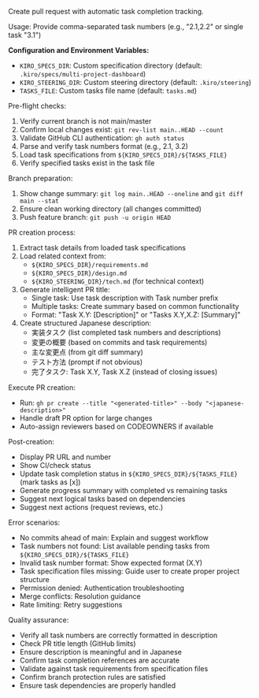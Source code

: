 Create pull request with automatic task completion tracking.

Usage: Provide comma-separated task numbers (e.g., "2.1,2.2" or single task "3.1")

**Configuration and Environment Variables:**
- `KIRO_SPECS_DIR`: Custom specification directory (default: `.kiro/specs/multi-project-dashboard`)
- `KIRO_STEERING_DIR`: Custom steering directory (default: `.kiro/steering`)
- `TASKS_FILE`: Custom tasks file name (default: `tasks.md`)

Pre-flight checks:
1. Verify current branch is not main/master
2. Confirm local changes exist: `git rev-list main..HEAD --count`
3. Validate GitHub CLI authentication: `gh auth status`
4. Parse and verify task numbers format (e.g., 2.1, 3.2)
5. Load task specifications from `${KIRO_SPECS_DIR}/${TASKS_FILE}`
6. Verify specified tasks exist in the task file

Branch preparation:
1. Show change summary: `git log main..HEAD --oneline` and `git diff main --stat`
2. Ensure clean working directory (all changes committed)
3. Push feature branch: `git push -u origin HEAD`

PR creation process:
1. Extract task details from loaded task specifications
2. Load related context from:
   - `${KIRO_SPECS_DIR}/requirements.md`
   - `${KIRO_SPECS_DIR}/design.md` 
   - `${KIRO_STEERING_DIR}/tech.md` (for technical context)
3. Generate intelligent PR title:
   - Single task: Use task description with Task number prefix
   - Multiple tasks: Create summary based on common functionality
   - Format: "Task X.Y: [Description]" or "Tasks X.Y,X.Z: [Summary]"
4. Create structured Japanese description:
   - 実装タスク (list completed task numbers and descriptions)
   - 変更の概要 (based on commits and task requirements)
   - 主な変更点 (from git diff summary)
   - テスト方法 (prompt if not obvious)
   - 完了タスク: Task X.Y, Task X.Z (instead of closing issues)

Execute PR creation:
- Run: `gh pr create --title "<generated-title>" --body "<japanese-description>"`
- Handle draft PR option for large changes
- Auto-assign reviewers based on CODEOWNERS if available

Post-creation:
- Display PR URL and number
- Show CI/check status
- Update task completion status in `${KIRO_SPECS_DIR}/${TASKS_FILE}` (mark tasks as [x])
- Generate progress summary with completed vs remaining tasks
- Suggest next logical tasks based on dependencies
- Suggest next actions (request reviews, etc.)

Error scenarios:
- No commits ahead of main: Explain and suggest workflow
- Task numbers not found: List available pending tasks from `${KIRO_SPECS_DIR}/${TASKS_FILE}`
- Invalid task number format: Show expected format (X.Y)
- Task specification files missing: Guide user to create proper project structure
- Permission denied: Authentication troubleshooting
- Merge conflicts: Resolution guidance
- Rate limiting: Retry suggestions

Quality assurance:
- Verify all task numbers are correctly formatted in description
- Check PR title length (GitHub limits)
- Ensure description is meaningful and in Japanese
- Confirm task completion references are accurate
- Validate against task requirements from specification files
- Confirm branch protection rules are satisfied
- Ensure task dependencies are properly handled
